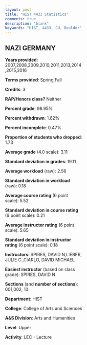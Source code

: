 ```yaml
---
layout: post
title: "HIST 4433 Statistics"
comments: true
description: "blank"
keywords: "HIST, 4433, CU, Boulder"
--- 
```

<head>
<script src="https://ajax.googleapis.com/ajax/libs/jquery/2.1.3/jquery.min.js"></script>
<script src="https://dl.dropboxusercontent.com/s/pc42nxpaw1ea4o9/highcharts.js?dl=0"></script>
<!-- <script src="../assets/js/highcharts.js"></script> -->
<style type="text/css">@font-face {
	font-family: "Bebas Neue";
	src: url(https://www.filehosting.org/file/details/544349/BebasNeue%20Regular.otf) format("opentype");
	}
	h1.Bebas { 
		font-family: "Bebas Neue", Verdana, Tahoma;
	}
</style>
</head>
<body>
	<div id="container" style="float: right; width: 45%; height: 88%; margin-left: 2.5%; margin-right: 2.5%;"></div>
	<script language="JavaScript">
		$(document).ready(function() {
		var chart = {type: 'column'};
		var title = {text: 'Grade Distribution'};
		var xAxis = {categories: ['A','B','C','D','F'],crosshair: true};
		var yAxis = {min: 0,title: {text: 'Percentage'}};
		var tooltip = {headerFormat: '<center><b><span style="font-size:20px">{point.key}</span></b></center>',
		               pointFormat: '<td style="padding:0"><b>{point.y:.1f}%</b></td>',
		               footerFormat: '</table>',shared: true,useHTML: true};
		var plotOptions = {column: {pointPadding: 0.0,borderWidth: 0}};  
		var credits = {enabled: false};var series= [{name: 'Percent',data: [33.07,49.0,13.75,0.6,2.39,]}];
		var json = {};
		json.chart = chart;
		json.title = title;
		json.tooltip = tooltip;
		json.xAxis = xAxis;
		json.yAxis = yAxis;  
		json.series = series;
		json.plotOptions = plotOptions;  
		json.credits = credits;
		$('#container').highcharts(json);
	});
	</script>
</body>
			   
## NAZI GERMANY

**Years provided**: 2007,2008,2009,2010,2011,2013,2014,2015,2016

**Terms provided**: Spring,Fall

**Credits**: 3

**RAP/Honors class?** Neither

**Percent grade**: 98.95%

**Percent withdrawn**: 1.62%

**Percent incomplete**: 0.47%

**Proportion of students who dropped**: 1.73

**Average grade** (4.0 scale): 3.11

**Standard deviation in grades**: 19.11

**Average workload** (raw): 2.56

**Standard deviation in workload** (raw): 0.18

**Average course rating** (6 point scale): 5.52

**Standard deviation in course rating** (6 point scale): 0.21

**Average instructor rating** (6 point scale): 5.65

**Standard deviation in instructor rating** (6 point scale): 0.18

**Instructors**: SPIRES, DAVID N,LIEBER, JULIE G.,CIARLO, DAVID MICHAEL

**Easiest instructor** (based on class grade): SPIRES, DAVID N

**Sections** (and **number of sections**): 001,002, 10

**Department**: HIST

**College**: College of Arts and Sciences

**A&S Division**: Arts and Humanities

**Level**: Upper

**Activity**: LEC - Lecture
